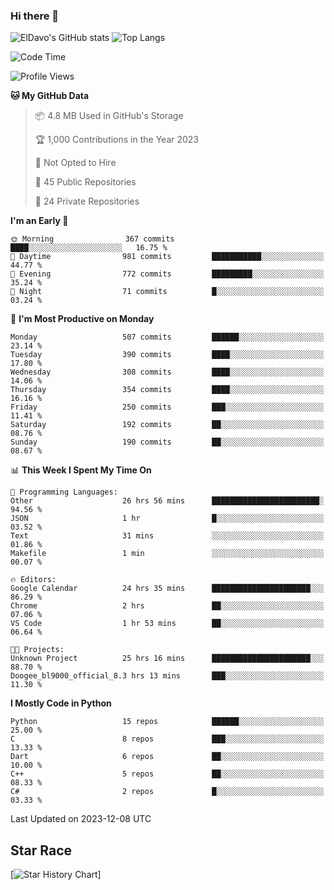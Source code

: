 ### Hi there 👋
![ElDavo's GitHub stats](https://github-readme-stats.vercel.app/api?username=ElDavoo&show_icons=true&theme=chartreuse-dark)
![Top Langs](https://github-readme-stats.vercel.app/api/top-langs/?username=ElDavoo&theme=chartreuse-dark&layout=compact)

<!--START_SECTION:waka-->
![Code Time](http://img.shields.io/badge/Code%20Time-658%20hrs%2050%20mins-blue)

![Profile Views](http://img.shields.io/badge/Profile%20Views-0-blue)

**🐱 My GitHub Data** 

> 📦 4.8 MB Used in GitHub's Storage 
 > 
> 🏆 1,000 Contributions in the Year 2023
 > 
> 🚫 Not Opted to Hire
 > 
> 📜 45 Public Repositories 
 > 
> 🔑 24 Private Repositories 
 > 
**I'm an Early 🐤** 

```text
🌞 Morning                367 commits         ████░░░░░░░░░░░░░░░░░░░░░   16.75 % 
🌆 Daytime                981 commits         ███████████░░░░░░░░░░░░░░   44.77 % 
🌃 Evening                772 commits         █████████░░░░░░░░░░░░░░░░   35.24 % 
🌙 Night                  71 commits          █░░░░░░░░░░░░░░░░░░░░░░░░   03.24 % 
```
📅 **I'm Most Productive on Monday** 

```text
Monday                   507 commits         ██████░░░░░░░░░░░░░░░░░░░   23.14 % 
Tuesday                  390 commits         ████░░░░░░░░░░░░░░░░░░░░░   17.80 % 
Wednesday                308 commits         ████░░░░░░░░░░░░░░░░░░░░░   14.06 % 
Thursday                 354 commits         ████░░░░░░░░░░░░░░░░░░░░░   16.16 % 
Friday                   250 commits         ███░░░░░░░░░░░░░░░░░░░░░░   11.41 % 
Saturday                 192 commits         ██░░░░░░░░░░░░░░░░░░░░░░░   08.76 % 
Sunday                   190 commits         ██░░░░░░░░░░░░░░░░░░░░░░░   08.67 % 
```


📊 **This Week I Spent My Time On** 

```text
💬 Programming Languages: 
Other                    26 hrs 56 mins      ████████████████████████░   94.56 % 
JSON                     1 hr                █░░░░░░░░░░░░░░░░░░░░░░░░   03.52 % 
Text                     31 mins             ░░░░░░░░░░░░░░░░░░░░░░░░░   01.86 % 
Makefile                 1 min               ░░░░░░░░░░░░░░░░░░░░░░░░░   00.07 % 

🔥 Editors: 
Google Calendar          24 hrs 35 mins      ██████████████████████░░░   86.29 % 
Chrome                   2 hrs               ██░░░░░░░░░░░░░░░░░░░░░░░   07.06 % 
VS Code                  1 hr 53 mins        ██░░░░░░░░░░░░░░░░░░░░░░░   06.64 % 

🐱‍💻 Projects: 
Unknown Project          25 hrs 16 mins      ██████████████████████░░░   88.70 % 
Doogee_bl9000_official_8.3 hrs 13 mins       ███░░░░░░░░░░░░░░░░░░░░░░   11.30 % 
```

**I Mostly Code in Python** 

```text
Python                   15 repos            ██████░░░░░░░░░░░░░░░░░░░   25.00 % 
C                        8 repos             ███░░░░░░░░░░░░░░░░░░░░░░   13.33 % 
Dart                     6 repos             ██░░░░░░░░░░░░░░░░░░░░░░░   10.00 % 
C++                      5 repos             ██░░░░░░░░░░░░░░░░░░░░░░░   08.33 % 
C#                       2 repos             █░░░░░░░░░░░░░░░░░░░░░░░░   03.33 % 
```




 Last Updated on 2023-12-08 UTC
<!--END_SECTION:waka-->

## Star Race

[![Star History Chart](https://api.star-history.com/svg?repos=ElDavoo/WhatsApp-Crypt14-Crypt15-Decrypter,ElDavoo/TuringOS,EliteAndroidApps/WhatsApp-Crypt12-Decrypter,KnugiHK/Whatsapp-Chat-Exporter&type=Date)]
